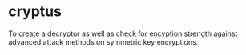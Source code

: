 # cryptus
To create a decryptor as well as check for encyption strength against advanced attack methods on symmetric key encryptions. 

